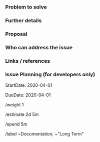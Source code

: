 <!--
Use this issue template for suggesting new docs or updates to existing docs.
-->

### Problem to solve

<!--
Include the following details as necessary:
* What product or feature(s) affected?
* What docs or doc section affected? Include links or paths.
* Is there a problem with a specific document, or a feature/process that's not addressed sufficiently in docs?
* Any other ideas or requests?
-->

### Further details

<!--
* Any concepts, procedures, reference info we could add to make it easier to successfully use our products?
* Include use cases, benefits, and/or goals for this work.
* If adding content: What audience is it intended for? (What roles and scenarios?)
-->

### Proposal

<!--
Further specifics for how can we solve the problem.
-->

### Who can address the issue

<!--
What if any special expertise is required to resolve this issue?
-->

### Links / references

<!--
E.g. related issues and merge requests, external resources.
For relations to other issues in Gitlab, please use the standard Gitlab format
'group/project#issue_number' to allow easy automatic linking.
-->

### Issue Planning (for developers only)

<!-- Projected start date for handling this issue. -->

StartDate: 2020-04-01

<!-- Expected completion date for this issue. -->

DueDate: 2020-04-01

<!-- Issue impact, 1 (lowest) to 10 (highest). -->

/weight 1

<!-- Estimate of total time needed to solve this issue. -->

/estimate 2d 5m

<!-- Time already spent on this issue. -->

/spend 5m

<!-- Labels to add to this issue. Use ~"Short Term" for planning. -->

/label ~Documentation, ~"Long Term"
